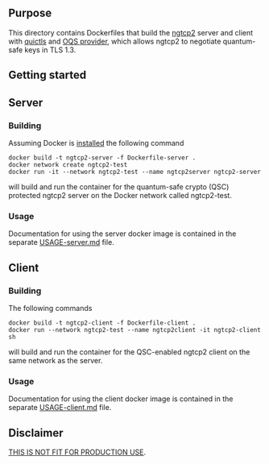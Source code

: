 ## Purpose 
This directory contains Dockerfiles that build the [ngtcp2](https://github.com/ngtcp2/ngtcp2) server and client with [quictls](https://github.com/quictls/openssl) and [OQS provider](https://github.com/open-quantum-safe/oqs-provider), which allows ngtcp2 to negotiate quantum-safe keys in TLS 1.3.



## Getting started

## Server
### Building
Assuming Docker is [installed](https://docs.docker.com/install) the following command

```
docker build -t ngtcp2-server -f Dockerfile-server .
docker network create ngtcp2-test
docker run -it --network ngtcp2-test --name ngtcp2server ngtcp2-server
```

will build and run the container for the quantum-safe crypto (QSC) protected ngtcp2 server on the Docker network called ngtcp2-test.

### Usage
Documentation for using the server docker image is contained in the separate [USAGE-server.md](./USAGE-server.md) file.

## Client
### Building
The following commands

```
docker build -t ngtcp2-client -f Dockerfile-client .
docker run --network ngtcp2-test --name ngtcp2client -it ngtcp2-client sh
```

will build and run the container for the QSC-enabled ngtcp2 client on the same network as the server.
### Usage
Documentation for using the client docker image is contained in the separate [USAGE-client.md](./USAGE-client.md) file.


## Disclaimer

[THIS IS NOT FIT FOR PRODUCTION USE](https://github.com/open-quantum-safe/liboqs#limitations-and-security).

